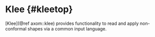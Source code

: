 Klee {#kleetop}
========

[Klee](@ref axom::klee) provides functionality to read and apply non-conformal
shapes via a common input language.
